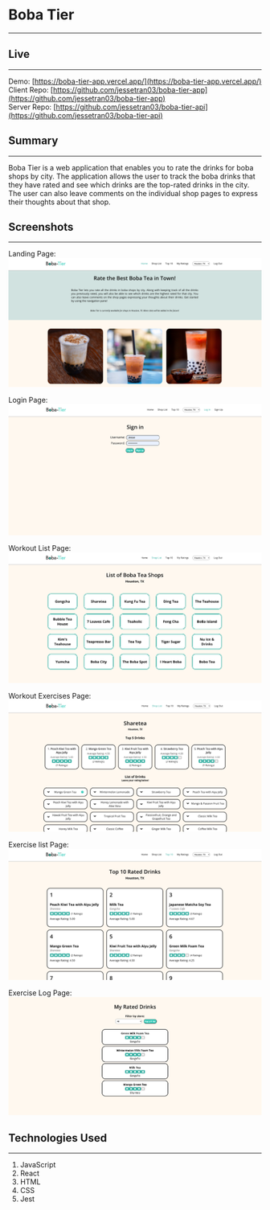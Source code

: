 # Boba Tier
 * * *
 

 ## Live
 --------------

Demo: [https://boba-tier-app.vercel.app/](https://boba-tier-app.vercel.app/) </br>
Client Repo: [https://github.com/jessetran03/boba-tier-app](https://github.com/jessetran03/boba-tier-app) </br>
Server Repo: [https://github.com/jessetran03/boba-tier-api](https://github.com/jessetran03/boba-tier-api)

## Summary
 --------------

 Boba Tier is a web application that enables you to rate the drinks for boba shops by city. The application allows the user to track the boba drinks that they have rated and see which drinks are the top-rated drinks in the city. The user can also leave comments on the individual shop pages to express their thoughts about that shop.


 ## Screenshots
  --------------
 Landing Page:
 ![Landing](screenshots/landing-page.png)

 Login Page:
 ![Login](screenshots/login-page.png)

 Workout List Page:
 ![ShopList](screenshots/shop-list.png)

 Workout Exercises Page:
 ![Shop](screenshots/shop-page.png)

 Exercise list Page:
 ![TopTen](screenshots/top-ten-page.png)

 Exercise Log Page:
 ![MyRatings](screenshots/my-ratings.png)


 ## Technologies Used
 --------------

 1. JavaScript
 2. React
 3. HTML
 4. CSS
 5. Jest